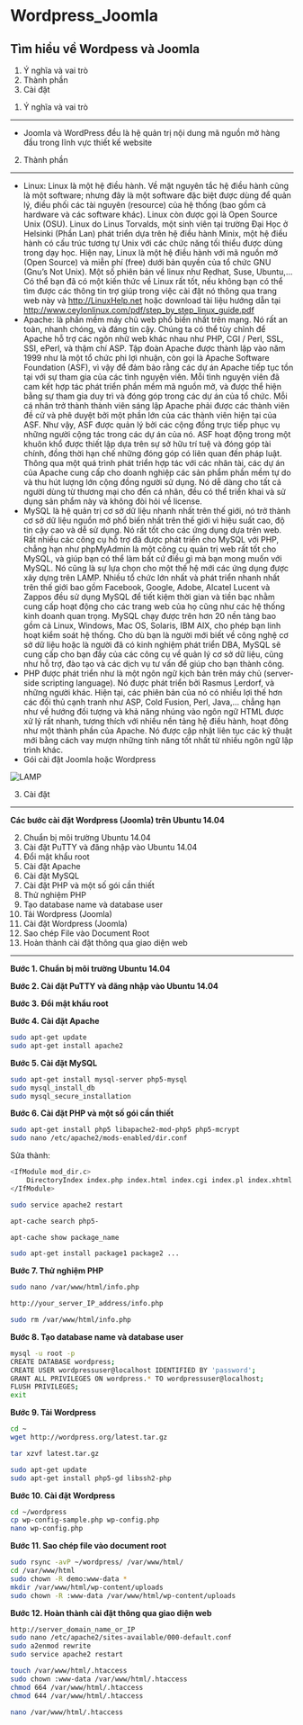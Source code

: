 Wordpress_Joomla
================

Tìm hiểu về Wordpess và Joomla
---

1. Ý nghĩa và vai trò
1. Thành phần
1. Cài đặt 

1) Ý nghĩa và vai trò
---
* Joomla và WordPress đều là hệ quản trị nội dung mã nguồn mở hàng đầu trong lĩnh vực thiết kế website

2) Thành phần
---

- Linux: Linux là một hệ điều hành. Về mặt nguyên tắc hệ điều hành cũng là một software; nhưng đây là một software đặc biệt được dùng để quản lý, điều phối các tài nguyên (resource) của hệ thống (bao gồm cả hardware và các software khác). Linux còn được gọi là Open Source Unix (OSU). Linux do Linus Torvalds, một sinh viên tại trường Đại Học ở Helsinki (Phần Lan) phát triển dựa trên hệ điều hành Minix, một hệ điều hành có cấu trúc tương tự Unix với các chức năng tối thiểu được dùng trong dạy học. Hiện nay, Linux là một hệ điều hành với mã nguồn mở (Open Source) và miễn phí (free) dưới bản quyền của tổ chức GNU (Gnu’s Not Unix). Một số phiên bản về linux như Redhat, Suse, Ubuntu,... Có thể bạn đã có một kiến thức về Linux rất tốt, nếu không bạn có thể tìm được các thông tin trợ giúp trong việc cài đặt nó thông qua trang web này và http://LinuxHelp.net hoặc download tài liệu hướng dẫn tại http://www.ceylonlinux.com/pdf/step_by_step_linux_guide.pdf
- Apache: là phần mềm máy chủ web phổ biến nhất trên mạng. Nó rất an toàn, nhanh chóng, và đáng tin cậy. Chúng ta có thể tùy chỉnh để Apache hỗ trợ các ngôn nhữ web khác nhau như PHP, CGI / Perl, SSL, SSI, ePerl, và thậm chí ASP. Tập đoàn Apache được thành lập vào năm 1999 như là một tổ chức phi lợi nhuận, còn gọi là Apache Software Foundation (ASF), vì vậy để đảm bảo rằng các dự án Apache tiếp tục tồn tại với sự tham gia của các tình nguyện viên. Mỗi tình nguyện viên đã cam kết hợp tác phát triển phần mềm mã nguồn mở, và được thể hiện bằng sự tham gia duy trì và đóng góp trong các dự án của tổ chức. Mỗi cá nhân trở thành thành viên sáng lập Apache phải được các thành viên đề cử và phê duyệt bởi một phần lớn của các thành viên hiện tại của ASF. Như vậy, ASF được quản lý bởi các cộng đồng trực tiếp phục vụ những người cộng tác trong các dự án của nó. ASF hoạt động trong một khuôn khổ được thiết lập dựa trên sự sở hữu trí tuệ và đóng góp tài chính, đồng thời hạn chế những đóng góp có liên quan đến pháp luật. Thông qua một quá trình phát triển hợp tác với các nhân tài, các dự án của Apache cung cấp cho doanh nghiệp các sản phẩm phần mềm tự do và thu hút lượng lớn cộng đồng người sử dụng. Nó dễ dàng cho tất cả người dùng từ thương mại cho đến cá nhân, đều có thể triển khai và sử dụng sản phẩm này và không đòi hỏi về license.
- MySQL là hệ quản trị cơ sở dữ liệu nhanh nhất trên thế giới, nó trở thành cơ sở dữ liệu nguồn mở phổ biến nhất trên thế giới vì hiệu suất cao, độ tin cậy cao và dễ sử dụng. Nó rất tốt cho các ứng dụng dựa trên web. Rất nhiều các công cụ hỗ trợ đã được phát triển cho MySQL với PHP, chẳng hạn như phpMyAdmin là một công cụ quản trị web rất tốt cho MySQL, và giúp bạn có thể làm bất cứ điều gì mà bạn mong muốn với MySQL. Nó cũng là sự lựa chọn cho một thế hệ mới các ứng dụng được xây dựng trên LAMP. Nhiều tổ chức lớn nhất và phát triển nhanh nhất trên thế giới bao gồm Facebook, Google, Adobe, Alcatel Lucent và Zappos đều sử dụng MySQL để tiết kiệm thời gian và tiền bạc nhằm cung cấp hoạt động cho các trang web của họ cũng như các hệ thống kinh doanh quan trọng. MySQL chạy được trên hơn 20 nền tảng bao gồm cả Linux, Windows, Mac OS, Solaris, IBM AIX, cho phép bạn linh hoạt kiểm soát hệ thống. Cho dù bạn là người mới biết về công nghệ cơ sở dữ liệu hoặc là người đã có kinh nghiệm phát triển DBA, MySQL sẽ cung cấp cho bạn đầy của các công cụ về quản lý cơ sở dữ liệu, cũng như hỗ trợ, đào tạo và các dịch vụ tư vấn để giúp cho bạn thành công.
- PHP được phát triển như là một ngôn ngữ kịch bản trên máy chủ (server-side scripting language). Nó được phát triển bởi Rasmus Lerdorf, và những người khác. Hiện tại, các phiên bản của nó có nhiều lợi thế hơn các đối thủ cạnh tranh như ASP, Cold Fusion, Perl, Java,... chẳng hạn như về hướng đối tượng và khả năng nhúng vào ngôn ngữ HTML được xử lý rất nhanh, tương thích với nhiều nền tảng hệ điều hành, hoạt đông như một thành phần của Apache. Nó được cập nhật liên tục các kỹ thuật mới bằng cách vay mượn những tính năng tốt nhất từ nhiều ngôn ngữ lập trình khác. 
- Gói cài đặt Joomla hoặc Wordpress


![LAMP](http://upload.wikimedia.org/wikipedia/commons/8/82/LAMP_software_bundle.svg  "LAMP")

3) Cài đặt
---

__Các bước cài đặt Wordpress (Joomla) trên Ubuntu 14.04__


2. Chuẩn bị môi trường Ubuntu 14.04
2. Cài đặt PuTTY và đăng nhập vào Ubuntu 14.04 
2. Đổi mật khẩu root
2. Cài đặt Apache
2. Cài đặt MySQL
2. Cài đặt PHP và một số gói cần thiết
2. Thử nghiệm PHP 
2. Tạo database name và database user
2. Tải Wordpress (Joomla)
2. Cài đặt Wordpress (Joomla)
2. Sao chép File vào Document Root
2. Hoàn thành cài đặt thông qua giao diện web

***

__Bước 1. Chuẩn bị môi trường Ubuntu 14.04__

__Bước 2. Cài đặt PuTTY và đăng nhập vào Ubuntu 14.04__

__Bước 3. Đổi mật khẩu root__

__Bước 4. Cài đặt Apache__

```sh
sudo apt-get update
sudo apt-get install apache2
```

__Bước 5. Cài đặt MySQL__

```sh
sudo apt-get install mysql-server php5-mysql
sudo mysql_install_db
sudo mysql_secure_installation
```

__Bước 6. Cài đặt PHP và một số gói cần thiết__

```sh
sudo apt-get install php5 libapache2-mod-php5 php5-mcrypt
sudo nano /etc/apache2/mods-enabled/dir.conf
```
Sửa thành:

```sh
<IfModule mod_dir.c>
    DirectoryIndex index.php index.html index.cgi index.pl index.xhtml index.htm
</IfModule>
```
```sh
sudo service apache2 restart
```
```sh
apt-cache search php5-
```
```sh
apt-cache show package_name
```

```sh
sudo apt-get install package1 package2 ...
```


__Bước 7. Thử nghiệm PHP__

```sh
sudo nano /var/www/html/info.php
```

```sh
http://your_server_IP_address/info.php
```

```sh
sudo rm /var/www/html/info.php
```

__Bước 8. Tạo database name và database user__

```sh
mysql -u root -p
CREATE DATABASE wordpress;
CREATE USER wordpressuser@localhost IDENTIFIED BY 'password';
GRANT ALL PRIVILEGES ON wordpress.* TO wordpressuser@localhost;
FLUSH PRIVILEGES;
exit
```

__Bước 9. Tải Wordpress__

```sh
cd ~
wget http://wordpress.org/latest.tar.gz

tar xzvf latest.tar.gz

sudo apt-get update
sudo apt-get install php5-gd libssh2-php
```
__Bước 10. Cài đặt Wordpress__

```sh
cd ~/wordpress
cp wp-config-sample.php wp-config.php
nano wp-config.php

```

__Bước 11.  Sao chép file vào document root__

```sh
sudo rsync -avP ~/wordpress/ /var/www/html/
cd /var/www/html
sudo chown -R demo:www-data *
mkdir /var/www/html/wp-content/uploads
sudo chown -R :www-data /var/www/html/wp-content/uploads
```

__Bước 12. Hoàn thành cài đặt thông qua giao diện web__

```sh
http://server_domain_name_or_IP
sudo nano /etc/apache2/sites-available/000-default.conf
sudo a2enmod rewrite
sudo service apache2 restart
```

```sh
touch /var/www/html/.htaccess
sudo chown :www-data /var/www/html/.htaccess
chmod 664 /var/www/html/.htaccess
chmod 644 /var/www/html/.htaccess
```

```sh
nano /var/www/html/.htaccess
```

